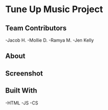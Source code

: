 # Tune Up Music Project

## Team Contributors
-Jacob H.
-Mollie D.
-Ramya M.
-Jen Kelly

## About


## Screenshot


## Built With
-HTML
-JS 
-CS